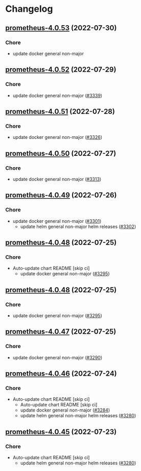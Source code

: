 # Changelog



## [prometheus-4.0.53](https://github.com/truecharts/apps/compare/prometheus-4.0.52...prometheus-4.0.53) (2022-07-30)

### Chore

- update docker general non-major




## [prometheus-4.0.52](https://github.com/truecharts/apps/compare/prometheus-4.0.51...prometheus-4.0.52) (2022-07-29)

### Chore

- update docker general non-major ([#3339](https://github.com/truecharts/apps/issues/3339))




## [prometheus-4.0.51](https://github.com/truecharts/apps/compare/prometheus-4.0.50...prometheus-4.0.51) (2022-07-28)

### Chore

- update docker general non-major ([#3326](https://github.com/truecharts/apps/issues/3326))




## [prometheus-4.0.50](https://github.com/truecharts/apps/compare/prometheus-4.0.49...prometheus-4.0.50) (2022-07-27)

### Chore

- update docker general non-major ([#3313](https://github.com/truecharts/apps/issues/3313))




## [prometheus-4.0.49](https://github.com/truecharts/apps/compare/prometheus-4.0.48...prometheus-4.0.49) (2022-07-26)

### Chore

- update docker general non-major ([#3301](https://github.com/truecharts/apps/issues/3301))
  - update helm general non-major helm releases ([#3302](https://github.com/truecharts/apps/issues/3302))




## [prometheus-4.0.48](https://github.com/truecharts/apps/compare/prometheus-4.0.47...prometheus-4.0.48) (2022-07-25)

### Chore

- Auto-update chart README [skip ci]
  - update docker general non-major ([#3295](https://github.com/truecharts/apps/issues/3295))




## [prometheus-4.0.48](https://github.com/truecharts/apps/compare/prometheus-4.0.47...prometheus-4.0.48) (2022-07-25)

### Chore

- update docker general non-major ([#3295](https://github.com/truecharts/apps/issues/3295))




## [prometheus-4.0.47](https://github.com/truecharts/apps/compare/prometheus-4.0.46...prometheus-4.0.47) (2022-07-25)

### Chore

- update docker general non-major ([#3290](https://github.com/truecharts/apps/issues/3290))




## [prometheus-4.0.46](https://github.com/truecharts/apps/compare/prometheus-4.0.44...prometheus-4.0.46) (2022-07-24)

### Chore

- Auto-update chart README [skip ci]
  - Auto-update chart README [skip ci]
  - update docker general non-major ([#3284](https://github.com/truecharts/apps/issues/3284))
  - update helm general non-major helm releases ([#3280](https://github.com/truecharts/apps/issues/3280))




## [prometheus-4.0.45](https://github.com/truecharts/apps/compare/prometheus-4.0.44...prometheus-4.0.45) (2022-07-23)

### Chore

- Auto-update chart README [skip ci]
  - update helm general non-major helm releases ([#3280](https://github.com/truecharts/apps/issues/3280))



